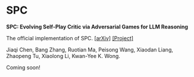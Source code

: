 # SPC

**SPC: Evolving Self-Play Critic via Adversarial Games for LLM Reasoning**

The official implementation of SPC. [[arXiv]](https://arxiv.org/abs/2504.19162) [[Project]](https://chen-judge.github.io/SPC/)

Jiaqi Chen, Bang Zhang, Ruotian Ma, Peisong Wang, Xiaodan Liang, Zhaopeng Tu, Xiaolong Li, Kwan-Yee K. Wong.

Coming soon!
